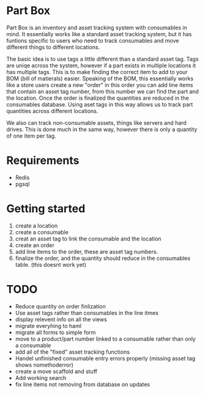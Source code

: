 # Part Box

Part Box is an inventory and asset tracking system with consumables in mind. It essentially works like a standard asset tracking system, but it has funtions specific to
users who need to track consumables and move different things to different locations.

The basic idea is to use tags a little different than a standard asset tag. Tags are uniqe across the system, however if a part exists in multiple locations
it has multiple tags. This is to make finding the correct item to add to your BOM (bill of matierals) easier. Speaking of the BOM, this essentially works like a store
users create a new "order" in this order you can add line items that contain an asset tag number, from this number we can find the part and the location. Once the order is finalized the quantities are reduced in the consumables database. Using aset tags in this way allows us to track part quantities across different locations.

We also can track non-consumable assets, things like servers and hard drives. This is done much in the same way, however there is only a quantity of one item per tag.

# Requirements

- Redis
- pgsql


# Getting started
1. create a location
2. create a consumable
3. creat an asset tag to link the consumable and the location
4. create an order
5. add line items to the order, these are asset tag numbers.
6. finalize the order, and the quantity should reduce in the consumables table. (this doesnt work yet)

# TODO

- Reduce quantity on order finlization
- Use asset tags rather than consumables in the line itmes
- display relevent info on all the views
- migrate everyhing to haml
- migrate all forms to simple form
- move to a product/part number linked to a consumable rather than only a consumable
- add all of the "fixed" asset tracking functions
- Handel unfinished consumable entry errors properly (missing asset tag shows nomethoderror)
- create a move scaffold and stuff
- Add working search
- fix line items not removing from database on updates
